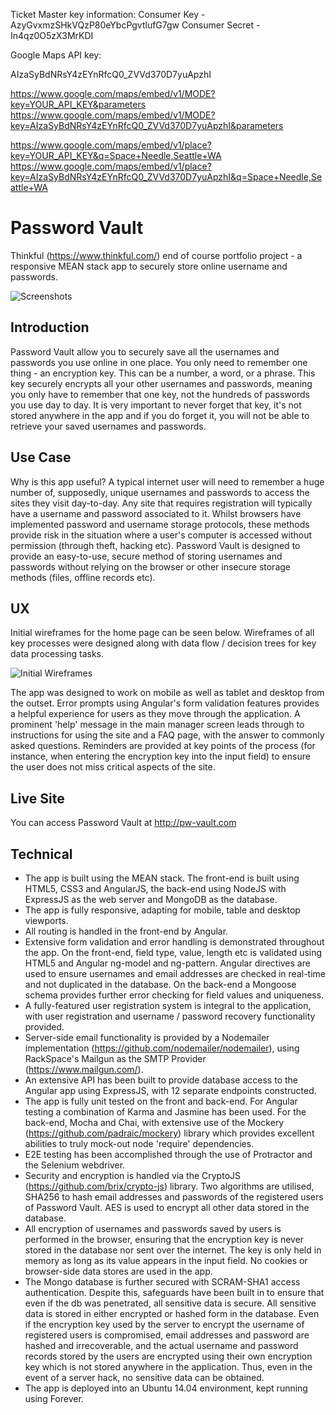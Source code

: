 Ticket Master key information:
Consumer Key -   AzyGvxmzSHkVQzP80eYbcPgvtlufG7gw
Consumer Secret -   In4qz0O5zX3MrKDI


Google Maps API key:

AIzaSyBdNRsY4zEYnRfcQ0_ZVVd370D7yuApzhI

https://www.google.com/maps/embed/v1/MODE?key=YOUR_API_KEY&parameters
https://www.google.com/maps/embed/v1/MODE?key=AIzaSyBdNRsY4zEYnRfcQ0_ZVVd370D7yuApzhI&parameters

https://www.google.com/maps/embed/v1/place?key=YOUR_API_KEY&q=Space+Needle,Seattle+WA
https://www.google.com/maps/embed/v1/place?key=AIzaSyBdNRsY4zEYnRfcQ0_ZVVd370D7yuApzhI&q=Space+Needle,Seattle+WA




# Password Vault
Thinkful (https://www.thinkful.com/) end of course portfolio project - a responsive MEAN stack app to securely store online username and passwords.

![Screenshots](http://jonwade.digital/github-images/password-vault-screenshot.png)

## Introduction
Password Vault allow you to securely save all the usernames and passwords you use online in one place.
You only need to remember one thing - an encryption key. This can be a number, a word, or a phrase. This key securely encrypts all your other usernames and passwords, meaning you only have to remember that one key, not the hundreds of passwords you use day to day.
It is very important to never forget that key, it's not stored anywhere in the app and if you do forget it, you will not be able to retrieve your saved usernames and passwords.

## Use Case
Why is this app useful? A typical internet user will need to remember a huge number of, supposedly, unique usernames and passwords to access the sites they visit day-to-day. Any site that requires registration will typically have a username and password associated to it. Whilst browsers have implemented password and username storage protocols, these methods provide risk in the situation where a user's computer is accessed without permission (through theft, hacking etc). Password Vault is designed to provide an easy-to-use, secure method of storing usernames and passwords without relying on the browser or other insecure storage methods (files, offline records etc).

## UX

Initial wireframes for the home page can be seen below. Wireframes of all key processes were designed along with data flow / decision trees for key data processing tasks.

![Initial Wireframes](http://jonwade.digital/github-images/password-vault-wireframe-1.png)

The app was designed to work on mobile as well as tablet and desktop from the outset. Error prompts using Angular's form validation features provides a helpful experience for users as they move through the application. A prominent 'help' message in the main manager screen leads through to instructions for using the site and a FAQ page, with the answer to commonly asked questions. Reminders are provided at key points of the process (for instance, when entering the encryption key into the input field) to ensure the user does not miss critical aspects of the site.

## Live Site
You can access Password Vault at http://pw-vault.com

## Technical
* The app is built using the MEAN stack. The front-end is built using HTML5, CSS3 and AngularJS, the back-end using NodeJS with ExpressJS as the web server and MongoDB as the database.
* The app is fully responsive, adapting for mobile, table and desktop viewports.
* All routing is handled in the front-end by Angular.
* Extensive form validation and error handling is demonstrated throughout the app. On the front-end, field type, value, length etc is validated using HTML5 and Angular ng-model and ng-pattern. Angular directives are used to ensure usernames and email addresses are checked in real-time and not duplicated in the database. On the back-end a Mongoose schema provides further error checking for field values and uniqueness.
* A fully-featured user registration system is integral to the application, with user registration and username / password recovery functionality provided.
* Server-side email functionality is provided by a Nodemailer implementation (https://github.com/nodemailer/nodemailer), using RackSpace's Mailgun as the SMTP Provider (https://www.mailgun.com/).
* An extensive API has been built to provide database access to the Angular app using ExpressJS, with 12 separate endpoints constructed.
* The app is fully unit tested on the front and back-end. For Angular testing a combination of Karma and Jasmine has been used. For the back-end, Mocha and Chai, with extensive use of the Mockery (https://github.com/padraic/mockery) library which provides excellent abilities to truly mock-out node 'require' dependencies.
* E2E testing has been accomplished through the use of Protractor and the Selenium webdriver.
* Security and encryption is handled via the CryptoJS (https://github.com/brix/crypto-js) library. Two algorithms are utilised, SHA256 to hash email addresses and passwords of the registered users of Password Vault. AES is used to encrypt all other data stored in the database.
* All encryption of usernames and passwords saved by users is performed in the browser, ensuring that the encryption key is never stored in the database nor sent over the internet. The key is only held in memory as long as its value appears in the input field. No cookies or browser-side data stores are used in the app.
* The Mongo database is further secured with SCRAM-SHA1 access authentication. Despite this, safeguards have been built in to ensure that even if the db was penetrated, all sensitive data is secure. All sensitive data is stored in either encrypted or hashed form in the database. Even if the encryption key used by the server to encrypt the username of registered users is compromised, email addresses and password are hashed and irrecoverable, and the actual username and password records stored by the users are encrypted using their own encryption key which is not stored anywhere in the application. Thus, even in the event of a server hack, no sensitive data can be obtained.
* The app is deployed into an Ubuntu 14.04 environment, kept running using Forever.
